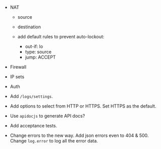 - NAT
	- source
	- destination

	- add default rules to prevent auto-lockout:
		- out-if: lo
		- type: source
		- jump: ACCEPT

- Firewall

- IP sets

- Auth

- Add `/logs/settings`.

- Add options to select from HTTP or HTTPS. Set HTTPS as the default.

- Use `apidocjs` to generate API docs?

- Add acceptance tests.

- Change errors to the new way. Add json errors even to 404 & 500. Change `log.error`
  to log all the error data.